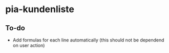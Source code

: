 # pia-kundenliste

## To-do
- Add formulas for each line automatically (this should not be dependend on user action)
